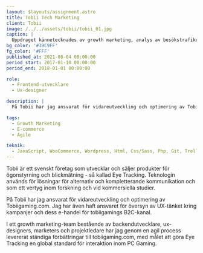 ```yaml
---
layout: $layouts/assignment.astro
title: Tobii Tech Marketing
client: Tobii
image: /../../assets/tobii/tobii_01.jpg
caption: |
  Uppdraget kännetecknades av growth marketing, analys av besökstrafiken kopplat till pågående kampanjer och vidareutveckling av e-handeln på Tobiigaming.com
bg_color: '#39C9FF'
fg_color: '#FFF'
published_at: 2021-08-04 00:00:00
period_start: 2017-01-10 00:00:00
period_end: 2018-01-01 00:00:00

role:
  - Frontend-utvecklare
  - Ux-designer

description: |
  På Tobii har jag ansvarat för vidareutveckling och optimering av Tobiigaming.com. Jag har även haft ansvaret för översyn av UX-tänket kring kampanjer och dess e-handel för tobiigamings B2C-kanal.

tags:
  - Growth Marketing
  - E-commerce
  - Agile

teknik:
  - JavaScript, WooCommerce, Wordpress, Html, Css/Sass, Php, Git, Trello, Sketch, Abstract, Hotjar, GA
---
```


Tobii är ett svenskt företag som utvecklar och säljer produkter för ögonstyrning och blickmätning - så kallad Eye Tracking. Teknologin används för lösningar för alternativ och kompletterande kommunikation och som ett vertyg inom forskning och vid kommersiella studier.

På Tobii har jag ansvarat för vidareutveckling och optimering av Tobiigaming.com. Jag har även haft ansvaret för översyn av UX-tänket kring kampanjer och dess e-handel för tobiigamings B2C-kanal.

I ett growth marketing-team bestående av backendutvecklare, ux-designers, marketers och projektledare har jag genom en agil process levererat ständiga förbättringar till tobiigaming.com, med målet att göra Eye Tracking en global standard för interaktion inom PC Gaming.
